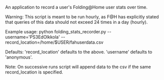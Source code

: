 An application to record a user's Folding@Home user stats over time.

Warning: This script is meant to be run hourly, as F@H has explicitly
stated that queries of this data should not exceed 24 times in a day (hourly).

Example usage:
  python folding_stats_recorder.py --username='PS3EdOlkkola' 
  	--record_location=/home/$USER/fahuserdata.csv

Defaults: 'record_location' defaults to the above. 'username' defaults to 
'anonymous'.

Note: On successive runs script will append data to the csv if the same 
record_location is specified.